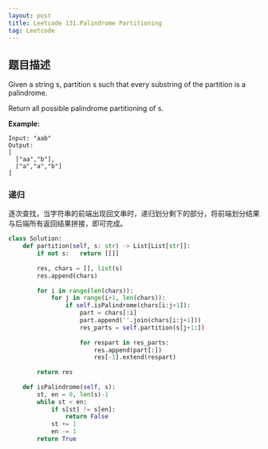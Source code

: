 ```yaml
---
layout: post
title: Leetcode 131.Palindrome Partitioning
tag: Leetcode
---
```


## 题目描述
Given a string s, partition s such that every substring of the partition is a palindrome.

Return all possible palindrome partitioning of s.

**Example:**

```
Input: "aab"
Output:
[
  ["aa","b"],
  ["a","a","b"]
]
```

### 递归
逐次查找，当字符串的前端出现回文串时，递归划分剩下的部分，将前端划分结果与后端所有返回结果拼接，即可完成。

```python
class Solution:
    def partition(self, s: str) -> List[List[str]]:
        if not s:   return [[]]
        
        res, chars = [], list(s)
        res.append(chars)
        
        for i in range(len(chars)):
            for j in range(i+1, len(chars)):
                if self.isPalindrome(chars[i:j+1]):
                    part = chars[:i]
                    part.append(''.join(chars[i:j+1]))
                    res_parts = self.partition(s[j+1:])
                
                    for respart in res_parts:
                        res.append(part[:])
                        res[-1].extend(respart)
        
        return res
        
    def isPalindrome(self, s):
        st, en = 0, len(s)-1
        while st < en:
            if s[st] != s[en]:
                return False
            st += 1
            en -= 1
        return True
        
```
